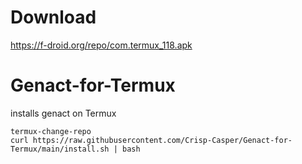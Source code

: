 # Download
https://f-droid.org/repo/com.termux_118.apk
# Genact-for-Termux
installs genact on Termux
```
termux-change-repo
curl https://raw.githubusercontent.com/Crisp-Casper/Genact-for-Termux/main/install.sh | bash
